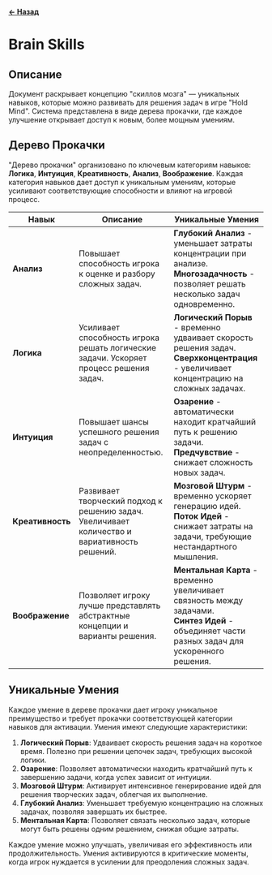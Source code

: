 **[← Назад](../Gameplay/README.md)**

# Brain Skills

## Описание
Документ раскрывает концепцию "скиллов мозга" — уникальных навыков, которые можно развивать для решения задач в игре "Hold Mind". Система представлена в виде дерева прокачки, где каждое улучшение открывает доступ к новым, более мощным умениям.

## Дерево Прокачки

"Дерево прокачки" организовано по ключевым категориям навыков: **Логика**, **Интуиция**, **Креативность**, **Анализ**, **Воображение**. Каждая категория навыков дает доступ к уникальным умениям, которые усиливают соответствующие способности и влияют на игровой процесс.

| Навык           | Описание                                                                                     | Уникальные Умения                                                                                   |
|-----------------|----------------------------------------------------------------------------------------------|-----------------------------------------------------------------------------------------------------|
| **Анализ**      | Повышает способность игрока к оценке и разбору сложных задач.                               | **Глубокий Анализ** - уменьшает затраты концентрации при анализе. <br> **Многозадачность** - позволяет решать несколько задач одновременно. |
| **Логика**      | Усиливает способность игрока решать логические задачи. Ускоряет процесс решения задач.       | **Логический Порыв** - временно удваивает скорость решения задач. <br> **Сверхконцентрация** - увеличивает концентрацию на сложных задачах. |
| **Интуиция**    | Повышает шансы успешного решения задач с неопределенностью.                                 | **Озарение** - автоматически находит кратчайший путь к решению задачи. <br> **Предчувствие** - снижает сложность новых задач. |
| **Креативность** | Развивает творческий подход к решению задач. Увеличивает количество и вариативность решений. | **Мозговой Штурм** - временно ускоряет генерацию идей. <br> **Поток Идей** - снижает затраты на задачи, требующие нестандартного мышления. |
| **Воображение** | Позволяет игроку лучше представлять абстрактные концепции и варианты решения.               | **Ментальная Карта** - временно увеличивает связность между задачами. <br> **Синтез Идей** - объединяет части разных задач для ускоренного решения. |

## Уникальные Умения

Каждое умение в дереве прокачки дает игроку уникальное преимущество и требует прокачки соответствующей категории навыков для активации. Умения имеют следующие характеристики:

1. **Логический Порыв**: Удваивает скорость решения задач на короткое время. Полезно при решении цепочек задач, требующих высокой логики.
2. **Озарение**: Позволяет автоматически находить кратчайший путь к завершению задачи, когда успех зависит от интуиции.
3. **Мозговой Штурм**: Активирует интенсивное генерирование идей для решения творческих задач, облегчая их выполнение.
4. **Глубокий Анализ**: Уменьшает требуемую концентрацию на сложных задачах, позволяя завершать их быстрее.
5. **Ментальная Карта**: Позволяет связать несколько задач, которые могут быть решены одним решением, снижая общие затраты.

Каждое умение можно улучшать, увеличивая его эффективность или продолжительность. Умения активируются в критические моменты, когда игрок нуждается в усилении для преодоления сложных задач.